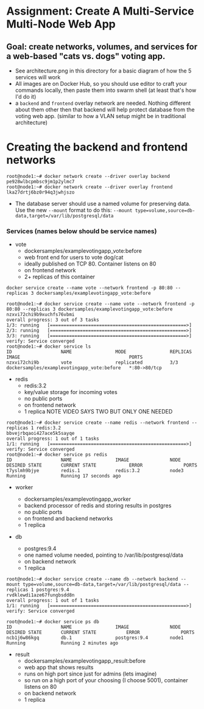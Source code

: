 # Assignment: Create A Multi-Service Multi-Node Web App

## Goal: create networks, volumes, and services for a web-based "cats vs. dogs" voting app.

- See architecture.png in this directory for a basic diagram of how the 5 services will work
- All images are on Docker Hub, so you should use editor to craft your commands locally, then paste them into swarm shell (at least that's how I'd do it)
- a `backend` and `frontend` overlay network are needed. Nothing different about them other then that backend will help protect database from the voting web app. (similar to how a VLAN setup might be in traditional architecture)

# Creating the backend and frontend networks
```
root@node1:~# docker network create --driver overlay backend
pe928wlbcpmbsc9jm1p2ylmc7
root@node1:~# docker network create --driver overlay frontend
lka27drtj6bz0r94q3jwhjszo
```
- The database server should use a named volume for preserving data. Use the new `--mount` format to do this: `--mount type=volume,source=db-data,target=/var/lib/postgresql/data`

### Services (names below should be service names)
- vote
    - dockersamples/examplevotingapp_vote:before
    - web front end for users to vote dog/cat
    - ideally published on TCP 80. Container listens on 80
    - on frontend network
    - 2+ replicas of this container

```
docker service create --name vote --network frontend -p 80:80 --replicas 3 dockersamples/examplevotingapp_vote:before

root@node1:~# docker service create --name vote --network frontend -p 80:80 --replicas 3 dockersamples/examplevotingapp_vote:before 
nzxvi72chi9b9xuchfs76vbmi
overall progress: 3 out of 3 tasks 
1/3: running   [==================================================>] 
2/3: running   [==================================================>] 
3/3: running   [==================================================>] 
verify: Service converged 
root@node1:~# docker service ls
ID                  NAME                MODE                REPLICAS            IMAGE                                        PORTS
nzxvi72chi9b        vote                replicated          3/3                 dockersamples/examplevotingapp_vote:before   *:80->80/tcp

```
- redis
    - redis:3.2
    - key/value storage for incoming votes
    - no public ports
    - on frontend network
    - 1 replica NOTE VIDEO SAYS TWO BUT ONLY ONE NEEDED

```
root@node1:~# docker service create --name redis --network frontend --replicas 1 redis:3.2
bbvejrbqaoi427ace5k5sayqe
overall progress: 1 out of 1 tasks 
1/1: running   [==================================================>] 
verify: Service converged 
root@node1:~# docker service ps redis
ID                  NAME                IMAGE               NODE                DESIRED STATE       CURRENT STATE            ERROR               PORTS
t7yslmh9bjye        redis.1             redis:3.2           node3               Running             Running 17 seconds ago                       
```

- worker
    - dockersamples/examplevotingapp_worker
    - backend processor of redis and storing results in postgres
    - no public ports
    - on frontend and backend networks
    - 1 replica

- db
    - postgres:9.4
    - one named volume needed, pointing to /var/lib/postgresql/data
    - on backend network
    - 1 replica

```
root@node1:~# docker service create --name db --network backend --mount type=volume,source=db-data,target=/var/lib/postgresql/data --replicas 1 postgres:9.4
rvdklewdi1aze67fungbsdd8n
overall progress: 1 out of 1 tasks 
1/1: running   [==================================================>] 
verify: Service converged 

root@node1:~# docker service ps db 
ID                  NAME                IMAGE               NODE                DESIRED STATE       CURRENT STATE           ERROR               PORTS
ncb1j6w86kgq        db.1                postgres:9.4        node1               Running             Running 2 minutes ago   
```
- result
    - dockersamples/examplevotingapp_result:before
    - web app that shows results
    - runs on high port since just for admins (lets imagine)
    - so run on a high port of your choosing (I choose 5001), container listens on 80
    - on backend network
    - 1 replica

